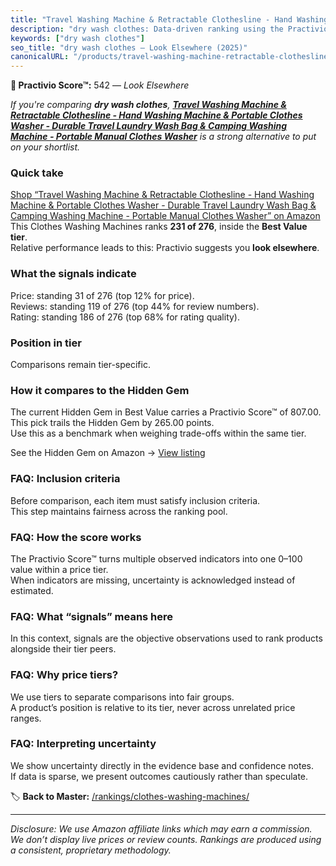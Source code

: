 ```yaml
---
title: "Travel Washing Machine & Retractable Clothesline - Hand Washing Machine & Portable Clothes Washer - Durable Travel Laundry Wash Bag & Camping Washing Machine - Portable Manual Clothes Washer"
description: "dry wash clothes: Data-driven ranking using the Practivio Score™. Positioned by quality, value, demand, findability, momentum."
keywords: ["dry wash clothes"]
seo_title: "dry wash clothes — Look Elsewhere (2025)"
canonicalURL: "/products/travel-washing-machine-retractable-clothesline-hand-washing-machine-portable-clothes-washer-durable-travel-laundry-wash-bag-camping-washing-machine-portable-manual-clothes-washer-B0DBL6HQPM/"
---
```


**🚫 Practivio Score™:** 542 — _Look Elsewhere_


*If you're comparing **dry wash clothes**, **[Travel Washing Machine & Retractable Clothesline - Hand Washing Machine & Portable Clothes Washer - Durable Travel Laundry Wash Bag & Camping Washing Machine - Portable Manual Clothes Washer](https://www.amazon.com/dp/B0DBL6HQPM?tag=practivio-20)** is a strong alternative to put on your shortlist.*
### Quick take
[Shop “Travel Washing Machine & Retractable Clothesline - Hand Washing Machine & Portable Clothes Washer - Durable Travel Laundry Wash Bag & Camping Washing Machine - Portable Manual Clothes Washer” on Amazon](https://www.amazon.com/dp/B0DBL6HQPM?tag=practivio-20)
This Clothes Washing Machines ranks **231 of 276**, inside the **Best Value tier**.  
Relative performance leads to this: Practivio suggests you **look elsewhere**.

### What the signals indicate
Price: standing 31 of 276 (top 12% for price).  
Reviews: standing 119 of 276 (top 44% for review numbers).  
Rating: standing 186 of 276 (top 68% for rating quality).  

### Position in tier
Comparisons remain tier-specific.

### How it compares to the Hidden Gem
The current Hidden Gem in Best Value carries a Practivio Score™ of 807.00.  
This pick trails the Hidden Gem by 265.00 points.  
Use this as a benchmark when weighing trade-offs within the same tier.  

See the Hidden Gem on Amazon → [View listing](https://www.amazon.com/dp/B01N68XF0O?tag=practivio-20)

### FAQ: Inclusion criteria
Before comparison, each item must satisfy inclusion criteria.  
This step maintains fairness across the ranking pool.

### FAQ: How the score works
The Practivio Score™ turns multiple observed indicators into one 0–100 value within a price tier.  
When indicators are missing, uncertainty is acknowledged instead of estimated.

### FAQ: What “signals” means here
In this context, signals are the objective observations used to rank products alongside their tier peers.

### FAQ: Why price tiers?
We use tiers to separate comparisons into fair groups.  
A product’s position is relative to its tier, never across unrelated price ranges.

### FAQ: Interpreting uncertainty
We show uncertainty directly in the evidence base and confidence notes.  
If data is sparse, we present outcomes cautiously rather than speculate.


🏷️ **Back to Master:** [/rankings/clothes-washing-machines/](/rankings/clothes-washing-machines/)

---
_Disclosure: We use Amazon affiliate links which may earn a commission. We don’t display live prices or review counts. Rankings are produced using a consistent, proprietary methodology._
